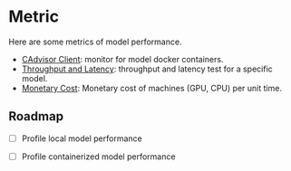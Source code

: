 # Metric

Here are some metrics of model performance.

- [CAdvisor Client](./cadvisor): monitor for model docker containers.
- [Throughput and Latency](./benchmark): throughput and latency test for a specific model.
- [Monetary Cost](./monetary): Monetary cost of machines (GPU, CPU) per unit time.

## Roadmap

- [ ] Profile local model performance

- [ ] Profile containerized model performance
